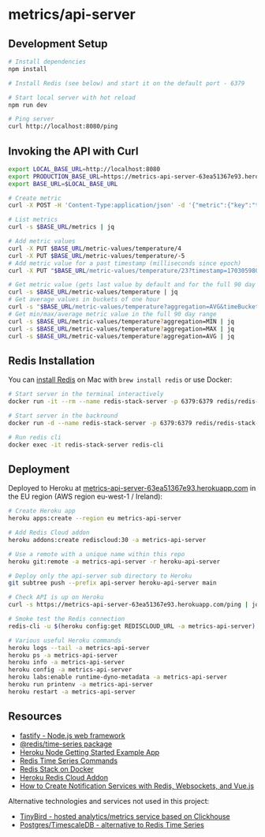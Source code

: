 # metrics/api-server

## Development Setup

```sh
# Install dependencies
npm install

# Install Redis (see below) and start it on the default port - 6379

# Start local server with hot reload
npm run dev

# Ping server
curl http://localhost:8080/ping
```

## Invoking the API with Curl

```sh
export LOCAL_BASE_URL=http://localhost:8080
export PRODUCTION_BASE_URL=https://metrics-api-server-63ea51367e93.herokuapp.com
export BASE_URL=$LOCAL_BASE_URL

# Create metric
curl -X POST -H 'Content-Type:application/json' -d '{"metric":{"key":"temperature"}}' $BASE_URL/metrics

# List metrics
curl -s $BASE_URL/metrics | jq

# Add metric values
curl -X PUT $BASE_URL/metric-values/temperature/4
curl -X PUT $BASE_URL/metric-values/temperature/-5
# Add metric value for a past timestamp (milliseconds since epoch)
curl -X PUT "$BASE_URL/metric-values/temperature/23?timestamp=1703059808739" | jq

# Get metric value (gets last value by default and for the full 90 day retention period)
curl -s $BASE_URL/metric-values/temperature | jq
# Get average values in buckets of one hour
curl -s "$BASE_URL/metric-values/temperature?aggregation=AVG&timeBucket=3600000" | jq
# Get min/max/average metric value in the full 90 day range
curl -s $BASE_URL/metric-values/temperature?aggregation=MIN | jq
curl -s $BASE_URL/metric-values/temperature?aggregation=MAX | jq
curl -s $BASE_URL/metric-values/temperature?aggregation=AVG | jq
```

## Redis Installation

You can [install Redis](https://redis.io/docs/install/install-redis/install-redis-on-mac-os/) on Mac with `brew install redis` or use Docker:

```sh
# Start server in the terminal interactively
docker run -it --rm --name redis-stack-server -p 6379:6379 redis/redis-stack-server:latest

# Start server in the backround
docker run -d --name redis-stack-server -p 6379:6379 redis/redis-stack-server:latest

# Run redis cli
docker exec -it redis-stack-server redis-cli
```

## Deployment

Deployed to Heroku at [metrics-api-server-63ea51367e93.herokuapp.com](https://metrics-api-server-63ea51367e93.herokuapp.com) in the EU region (AWS region eu-west-1 / Ireland):

```sh
# Create Heroku app
heroku apps:create --region eu metrics-api-server

# Add Redis Cloud addon
heroku addons:create rediscloud:30 -a metrics-api-server

# Use a remote with a unique name within this repo
heroku git:remote -a metrics-api-server -r heroku-api-server

# Deploy only the api-server sub directory to Heroku
git subtree push --prefix api-server heroku-api-server main

# Check API is up on Heroku
curl -s https://metrics-api-server-63ea51367e93.herokuapp.com/ping | jq

# Smoke test the Redis connection
redis-cli -u $(heroku config:get REDISCLOUD_URL -a metrics-api-server)

# Various useful Heroku commands
heroku logs --tail -a metrics-api-server
heroku ps -a metrics-api-server
heroku info -a metrics-api-server
heroku config -a metrics-api-server
heroku labs:enable runtime-dyno-metadata -a metrics-api-server
heroku run printenv -a metrics-api-server
heroku restart -a metrics-api-server
```

## Resources

* [fastify - Node.js web framework](https://fastify.dev)
* [@redis/time-series package](https://www.npmjs.com/package/@redis/time-series)
* [Heroku Node Getting Started Example App](https://github.com/heroku/node-js-getting-started)
* [Redis Time Series Commands](https://docs.redis.com/latest/stack/timeseries/commands/)
* [Redis Stack on Docker](https://redis.io/docs/install/install-stack/docker/)
* [Heroku Redis Cloud Addon](https://elements.heroku.com/addons/rediscloud)
* [How to Create Notification Services with Redis, Websockets, and Vue.js](https://redis.com/blog/how-to-create-notification-services-with-redis-websockets-and-vue-js/)

Alternative technologies and services not used in this project:

* [TinyBird - hosted analytics/metrics service based on Clickhouse](https://www.tinybird.co)
* [Postgres/TimescaleDB - alternative to Redis Time Series](https://github.com/timescale/timescaledb)
